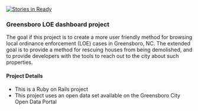 [![Stories in Ready](https://badge.waffle.io/codeforgso/LOE_dashboard.png?label=ready&title=Ready)](http://waffle.io/codeforgso/LOE_dashboard)

### Greensboro LOE dashboard project
The goal if this project is to create a more user friendly method for browsing local ordinance enforcement (LOE) cases in Greensboro, NC. The extended goal is to provide a method for rescuing houses from being demolished, and to provide developers with the tools to reach out to the city about such properties.

#### Project Details
- This is a Ruby on Rails project
- This project uses an open data set available on the Greensboro City Open Data Portal
